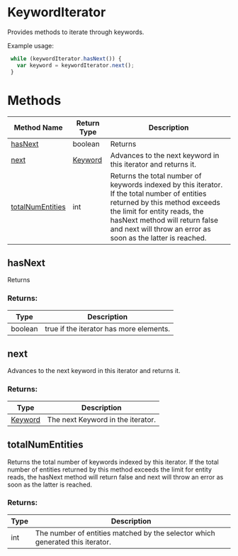 # KeywordIterator
Provides methods to iterate through keywords.

Example usage:
```javascript
 while (keywordIterator.hasNext()) {
   var keyword = keywordIterator.next();
 }
```

# Methods
|Method Name|Return Type|Description|
|-|-|-
[hasNext](#hasnext)|boolean|Returns <br />
[next](#next)|[Keyword](./Keyword)|Advances to the next keyword in this iterator and returns it.<br />
[totalNumEntities](#totalnumentities)|int|Returns the total number of keywords indexed by this iterator. If the total number of entities returned by this method exceeds the limit for entity reads, the hasNext method will return false and next will throw an error as soon as the latter is reached.<br />

## <a name="hasnext"></a>hasNext
Returns 

### Returns:
|Type|Description|
|-|-
boolean|true if the iterator has more elements.

## <a name="next"></a>next
Advances to the next keyword in this iterator and returns it.

### Returns:
|Type|Description|
|-|-
[Keyword](./Keyword)|The next Keyword in the iterator.

## <a name="totalnumentities"></a>totalNumEntities
Returns the total number of keywords indexed by this iterator. If the total number of entities returned by this method exceeds the limit for entity reads, the hasNext method will return false and next will throw an error as soon as the latter is reached.

### Returns:
|Type|Description|
|-|-
int|The number of entities matched by the selector which generated this iterator.

